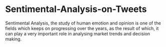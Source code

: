 # Sentimental-Analysis-on-Tweets
 Sentimental Analysis, the study of human emotion and opinion is one of the fields which keeps on progressing over the years, as the result of which, it can play a very important role in analysing market trends and decision making.
